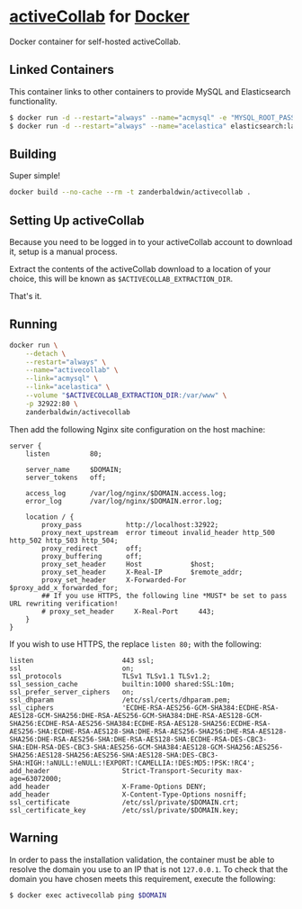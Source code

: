 # [activeCollab][ac] for [Docker][docker]

Docker container for self-hosted activeCollab.

## Linked Containers

This container links to other containers to provide MySQL and Elasticsearch functionality.

```bash
$ docker run -d --restart="always" --name="acmysql" -e "MYSQL_ROOT_PASSWORD=<yourPassword>" mysql:latest
$ docker run -d --restart="always" --name="acelastica" elasticsearch:latest
```

## Building

Super simple!

```bash
docker build --no-cache --rm -t zanderbaldwin/activecollab .
```

## Setting Up activeCollab

Because you need to be logged in to your activeCollab account to download it, setup is a manual process.

Extract the contents of the activeCollab download to a location of your choice, this will be known as
`$ACTIVECOLLAB_EXTRACTION_DIR`.

That's it.

## Running

```bash
docker run \
    --detach \
    --restart="always" \
    --name="activecollab" \
    --link="acmysql" \
    --link="acelastica" \
    --volume "$ACTIVECOLLAB_EXTRACTION_DIR:/var/www" \
    -p 32922:80 \
    zanderbaldwin/activecollab
```

Then add the following Nginx site configuration on the host machine:

```nginx
server {
    listen          80;

    server_name     $DOMAIN;
    server_tokens   off;

    access_log      /var/log/nginx/$DOMAIN.access.log;
    error_log       /var/log/nginx/$DOMAIN.error.log;

    location / {
        proxy_pass           http://localhost:32922;
        proxy_next_upstream  error timeout invalid_header http_500 http_502 http_503 http_504;
        proxy_redirect       off;
        proxy_buffering      off;
        proxy_set_header     Host            $host;
        proxy_set_header     X-Real-IP       $remote_addr;
        proxy_set_header     X-Forwarded-For $proxy_add_x_forwarded_for;
        ## If you use HTTPS, the following line *MUST* be set to pass URL rewriting verification!
        # proxy_set_header     X-Real-Port     443;
    }
}
```

If you wish to use HTTPS, the replace `listen 80;` with the following:

```nginx
listen                      443 ssl;
ssl                         on;
ssl_protocols               TLSv1 TLSv1.1 TLSv1.2;
ssl_session_cache           builtin:1000 shared:SSL:10m;
ssl_prefer_server_ciphers   on;
ssl_dhparam                 /etc/ssl/certs/dhparam.pem;
ssl_ciphers                 'ECDHE-RSA-AES256-GCM-SHA384:ECDHE-RSA-AES128-GCM-SHA256:DHE-RSA-AES256-GCM-SHA384:DHE-RSA-AES128-GCM-SHA256:ECDHE-RSA-AES256-SHA384:ECDHE-RSA-AES128-SHA256:ECDHE-RSA-AES256-SHA:ECDHE-RSA-AES128-SHA:DHE-RSA-AES256-SHA256:DHE-RSA-AES128-SHA256:DHE-RSA-AES256-SHA:DHE-RSA-AES128-SHA:ECDHE-RSA-DES-CBC3-SHA:EDH-RSA-DES-CBC3-SHA:AES256-GCM-SHA384:AES128-GCM-SHA256:AES256-SHA256:AES128-SHA256:AES256-SHA:AES128-SHA:DES-CBC3-SHA:HIGH:!aNULL:!eNULL:!EXPORT:!CAMELLIA:!DES:MD5:!PSK:!RC4';
add_header                  Strict-Transport-Security max-age=63072000;
add_header                  X-Frame-Options DENY;
add_header                  X-Content-Type-Options nosniff;
ssl_certificate             /etc/ssl/private/$DOMAIN.crt;
ssl_certificate_key         /etc/ssl/private/$DOMAIN.key;
```

## Warning

In order to pass the installation validation, the container must be able to resolve the domain you use to an IP that is
not `127.0.0.1`. To check that the domain you have chosen meets this requirement, execute the following:

```bash
$ docker exec activecollab ping $DOMAIN
```

[ac]: https://activecollab.com
[docker]: https://www.docker.com
